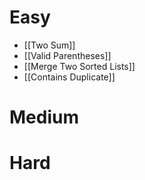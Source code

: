 # Easy
- [[Two Sum]]
- [[Valid Parentheses]]
- [[Merge Two Sorted Lists]]
- [[Contains Duplicate]]
# Medium
# Hard